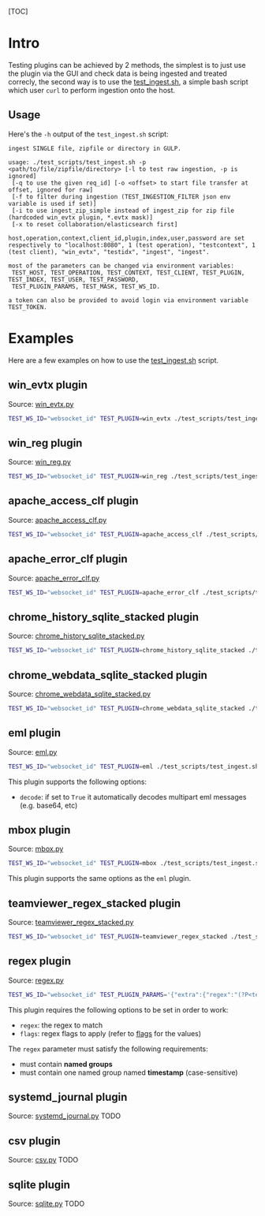 [TOC]

# Intro
Testing plugins can be achieved by 2 methods, the simplest is to just use the plugin via the GUI and check data is being ingested and treated correcly,
the second way is to use the [test_ingest.sh](https://github.com/mentat-is/gulp/test_scripts/test_ingest.sh), a simple bash script which user `curl` to perform ingestion onto the host.

## Usage
Here's the `-h` output of the `test_ingest.sh` script:
```
ingest SINGLE file, zipfile or directory in GULP.

usage: ./test_scripts/test_ingest.sh -p <path/to/file/zipfile/directory> [-l to test raw ingestion, -p is ignored]
 [-q to use the given req_id] [-o <offset> to start file transfer at offset, ignored for raw]
 [-f to filter during ingestion (TEST_INGESTION_FILTER json env variable is used if set)]
 [-i to use ingest_zip_simple instead of ingest_zip for zip file (hardcoded win_evtx plugin, *.evtx mask)]
 [-x to reset collaboration/elasticsearch first]

host,operation,context,client_id,plugin,index,user,password are set respectively to "localhost:8080", 1 (test operation), "testcontext", 1 (test client), "win_evtx", "testidx", "ingest", "ingest".

most of the parameters can be changed via environment variables:
 TEST_HOST, TEST_OPERATION, TEST_CONTEXT, TEST_CLIENT, TEST_PLUGIN, TEST_INDEX, TEST_USER, TEST_PASSWORD,
 TEST_PLUGIN_PARAMS, TEST_MASK, TEST_WS_ID.

a token can also be provided to avoid login via environment variable TEST_TOKEN.
```

# Examples
Here are a few examples on how to use the [test_ingest.sh](#TODO:githublink) script.

## win_evtx plugin
Source: [win_evtx.py](https://github.com/mentat-is/gulp/src/gulp/plugins/win_evtx.py)
```sh
TEST_WS_ID="websocket_id" TEST_PLUGIN=win_evtx ./test_scripts/test_ingest.sh -p samples/win_evtx
```

## win_reg plugin
Source: [win_reg.py](https://github.com/mentat-is/gulp/src/gulp/plugins/win_reg.py)
```sh
TEST_WS_ID="websocket_id" TEST_PLUGIN=win_reg ./test_scripts/test_ingest.sh -p samples/win_reg
```

## apache_access_clf plugin
Source: [apache_access_clf.py](https://github.com/mentat-is/gulp/src/gulp/plugins/apache_access_clf.py)
```sh
TEST_WS_ID="websocket_id" TEST_PLUGIN=apache_access_clf ./test_scripts/test_ingest.sh -p samples/apache_access_clf/access.log.sample
```

## apache_error_clf plugin
Source: [apache_error_clf.py](https://github.com/mentat-is/gulp/src/gulp/plugins/apache_error_clf.py)
```sh
TEST_WS_ID="websocket_id" TEST_PLUGIN=apache_error_clf ./test_scripts/test_ingest.sh -p samples/apache_error_clf/error.log
```

## chrome_history_sqlite_stacked plugin
Source: [chrome_history_sqlite_stacked.py](https://github.com/mentat-is/gulp/src/gulp/plugins/chrome_history_sqlite_stacked.py)
```sh
TEST_WS_ID="websocket_id" TEST_PLUGIN=chrome_history_sqlite_stacked ./test_scripts/test_ingest.sh -p $HOME/.config/chromium/Profile\ 1/History
```

## chrome_webdata_sqlite_stacked plugin
Source: [chrome_webdata_sqlite_stacked.py](https://github.com/mentat-is/gulp/src/gulp/plugins/chrome_webdata_sqlite_stacked.py)

```sh
TEST_WS_ID="websocket_id" TEST_PLUGIN=chrome_webdata_sqlite_stacked ./test_scripts/test_ingest.sh -p $HOME/.config/chromium/Profile\ 1/Web\ Data
```

## eml plugin
Source: [eml.py](https://github.com/mentat-is/gulp/src/gulp/plugins/eml.py)

```sh
TEST_WS_ID="websocket_id" TEST_PLUGIN=eml ./test_scripts/test_ingest.sh -p samples/eml/
```

This plugin supports the following options:
- `decode`: if set to `True` it automatically decodes multipart eml messages (e.g. base64, etc)

## mbox plugin
Source: [mbox.py](https://github.com/mentat-is/gulp/src/gulp/plugins/mbox.py)
```sh
TEST_WS_ID="websocket_id" TEST_PLUGIN=mbox ./test_scripts/test_ingest.sh -p samples/mbox/
```

This plugin supports the same options as the `eml` plugin.

## teamviewer_regex_stacked plugin
Source: [teamviewer_regex_stacked.py](https://github.com/mentat-is/gulp/src/gulp/plugins/teamviewer_regex_stacked.py)
```sh
TEST_WS_ID="websocket_id" TEST_PLUGIN=teamviewer_regex_stacked ./test_scripts/test_ingest.sh -p samples/teamviwer/connections_incoming.txt
```

## regex plugin
Source: [regex.py](https://github.com/mentat-is/gulp/src/gulp/plugins/regex.py)
```sh
TEST_WS_ID="websocket_id" TEST_PLUGIN_PARAMS='{"extra":{"regex":"(?P<test>.*)-(?P<timestamp>.*)"}}' TEST_PLUGIN=regex ./test_scripts/test_ingest.sh -x -p samples/regex/test.sample
```

This plugin requires the following options to be set in order to work:
- `regex`: the regex to match
- `flags`: regex flags to apply (refer to [flags](https://docs.python.org/3/library/re.html#flags) for the values)

The `regex` parameter must satisfy the following requirements:
- must contain **named groups**
- must contain one named group named **timestamp** (case-sensitive)

## systemd_journal plugin
Source: [systemd_journal.py](https://github.com/mentat-is/gulp/src/gulp/plugins/systemd_journal.py)
TODO

## csv plugin
Source: [csv.py](https://github.com/mentat-is/gulp/src/gulp/plugins/csv.py)
TODO

## sqlite plugin
Source: [sqlite.py](https://github.com/mentat-is/gulp/src/gulp/plugins/sqlite.py)
TODO
